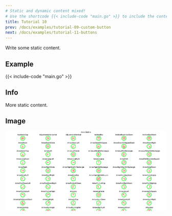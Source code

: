 ```yaml
---
# Static and dynamic content mixed!
# Use the shortcode {{< include-code "main.go" >}} to include the content of the file as a go-code block.
title: Tutorial 10
prev: /docs/examples/tutorial-09-custom-button
next: /docs/examples/tutorial-11-buttons
---
```


Write some static content.

## Example
{{< include-code "main.go" >}}

## Info
More static content.

## Image
![](screenshot-01.png)
